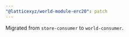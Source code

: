 ```yaml
---
"@latticexyz/world-module-erc20": patch
---
```


Migrated from `store-consumer` to `world-consumer`.
